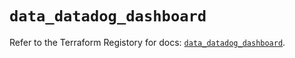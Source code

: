 # `data_datadog_dashboard`

Refer to the Terraform Registory for docs: [`data_datadog_dashboard`](https://registry.terraform.io/providers/datadog/datadog/3.32.0/docs/data-sources/dashboard).
